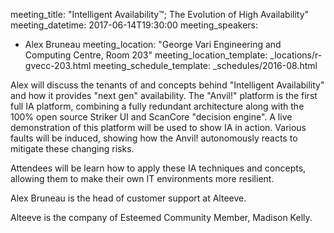 meeting_title: "Intelligent Availability™; The Evolution of High Availability"
meeting_datetime: 2017-06-14T19:30:00
meeting_speakers:
- Alex Bruneau
meeting_location: "George Vari Engineering and Computing Centre, Room 203"
meeting_location_template: _locations/r-gvecc-203.html
meeting_schedule_template: _schedules/2016-08.html

Alex will discuss the tenants of and concepts behind "Intelligent Availability" and how it provides "next gen" availability. The "Anvil!" platform is the first full IA platform, combining a fully redundant architecture along with the 100% open source Striker UI and ScanCore "decision engine". A live demonstration of this platform will be used to show IA in action. Various faults will be induced, showing how the Anvil! autonomously reacts to mitigate these changing risks.

Attendees will be learn how to apply these IA techniques and concepts, allowing them to make their own IT environments more resilient.

Alex Bruneau is the head of customer support at Alteeve.

Alteeve is the company of Esteemed Community Member, Madison Kelly.
